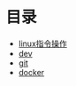 # 目录
- [linux指令操作](https://yangbu5710.github.io/linux)
- [dev](https://yangbu5710.github.io/dev) 
- [git](https://yangbu5710.github.io/git)
- [docker](https://yangbu5710.github.io/docker)